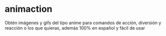 # animaction
Obtén imágenes y gifs del tipo anime para comandos de acción, diversión y reacción o los que quieras, además 100% en español y fácil de usar
